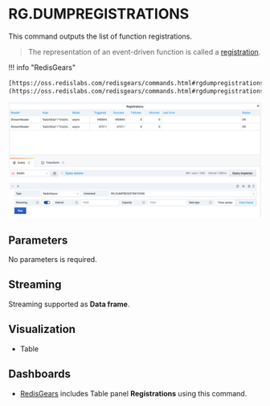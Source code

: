 # RG.DUMPREGISTRATIONS

This command outputs the list of function registrations.

> The representation of an event-driven function is called a [registration](https://oss.redislabs.com/redisgears/functions.html#registration).

!!! info "RedisGears"

    [https://oss.redislabs.com/redisgears/commands.html#rgdumpregistrations](https://oss.redislabs.com/redisgears/commands.html#rgdumpregistrations)

![RG.DUMPREGISTRATIONS](../../images/redis-datasource/commands/rg-dumpregistrations.png)

## Parameters

No parameters is required.

## Streaming

Streaming supported as **Data frame**.

## Visualization

- Table

## Dashboards

- [RedisGears](../../redis-app/dashboards/redis-gears.md) includes Table panel **Registrations** using this command.
